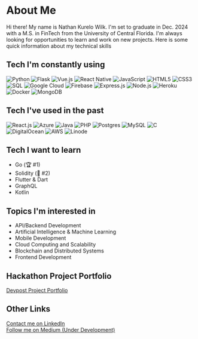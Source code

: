 # About Me

Hi there! My name is Nathan Kurelo Wilk. I'm set to graduate in Dec. 2024 with a M.S. in FinTech from the University of Central Florida. I'm always looking for opportunities to learn and work on new projects. Here is some quick information about my technical skills

## Tech I'm constantly using
![Python](https://img.shields.io/badge/-Python-%233776AB?style=flat-square&logo=python&logoColor=ffffff)
![Flask](https://img.shields.io/badge/-Flask-%23000000?style=flat-square&logo=flask&logoColor=ffffff)
![Vue.js](https://img.shields.io/badge/-Vue.js-%2341B883?style=flat-square&logo=vue.js&logoColor=ffffff)
![React Native](https://img.shields.io/badge/-React%20Native-%2361DAFB?style=flat-square&logo=react&logoColor=ffffff)
![JavaScript](https://img.shields.io/badge/-JavaScript-%23F7DF1E?style=flat-square&logo=javascript&logoColor=ffffff)
![HTML5](https://img.shields.io/badge/-HTML5-%23E44D27?style=flat-square&logo=html5&logoColor=ffffff)
![CSS3](https://img.shields.io/badge/-CSS3-%231572B6?style=flat-square&logo=css3&logoColor=ffffff)
![SQL](https://img.shields.io/badge/-SQL-%23FCD934?style=flat-square&logo=mysql&logoColor=ffffff)
![Google Cloud](https://img.shields.io/badge/-Google%20Cloud-%234285F4?style=flat-square&logo=google-cloud&logoColor=ffffff)
![Firebase](https://img.shields.io/badge/-Firebase-%234C7FF0?style=flat-square&logo=firebase&logoColor=ffffff)
![Express.js](https://img.shields.io/badge/-Express.js-%23000000?style=flat-square&logo=node.js&logoColor=ffffff)
![Node.js](https://img.shields.io/badge/-Node.js-%23339933?style=flat-square&logo=node.js&logoColor=ffffff)
![Heroku](https://img.shields.io/badge/-Heroku-%23430098?style=flat-square&logo=heroku&logoColor=ffffff)
![Docker](https://img.shields.io/badge/-Docker-%232496ED?style=flat-square&logo=docker&logoColor=ffffff)
![MongoDB](https://img.shields.io/badge/-MongoDB-%2347A248?style=flat-square&logo=mongodb&logoColor=ffffff)

## Tech I've used in the past
![React.js](https://img.shields.io/badge/-React-%2361DAFB?style=flat-square&logo=react&logoColor=ffffff)
![Azure](https://img.shields.io/badge/-Azure-%237F00FF?style=flat-square&logo=microsoft-azure&logoColor=ffffff)
![Java](https://img.shields.io/badge/-Java-%23ED8B00?style=flat-square&logo=java&logoColor=ffffff)
![PHP](https://img.shields.io/badge/-PHP-%23777BB4?style=flat-square&logo=php&logoColor=ffffff)
![Postgres](https://img.shields.io/badge/-Postgres-%23336791?style=flat-square&logo=postgresql&logoColor=ffffff)
![MySQL](https://img.shields.io/badge/-MySQL-%23FCD934?style=flat-square&logo=mysql&logoColor=ffffff)
![C](https://img.shields.io/badge/-C-%23555555?style=flat-square&logo=c&logoColor=ffffff)
![DigitalOcean](https://img.shields.io/badge/-DigitalOcean-%230080FF?style=flat-square&logo=digitalocean&logoColor=ffffff)
![AWS](https://img.shields.io/badge/-AWS-%232C72C7?style=flat-square&logo=amazon-aws&logoColor=ffffff)
![Linode](https://img.shields.io/badge/-Linode-%2300AEEF?style=flat-square&logo=linode&logoColor=ffffff)

## Tech I want to learn
- Go (🏆 #1)
- Solidity (🥈 #2)
- Flutter & Dart
- GraphQL
- Kotlin

## Topics I'm interested in
- API/Backend Development
- Artificial Intelligence & Machine Learning
- Mobile Development
- Cloud Computing and Scalability
- Blockchain and Distributed Systems
- Frontend Development

## Hackathon Project Portfolio
[Devpost Project Portfolio](https://devpost.com/Nate8888)

## Other Links
[Contact me on LinkedIn](https://www.linkedin.com/in/natekw/) </br>
[Follow me on Medium (Under Development)](https://medium.com/@wilknathan)
